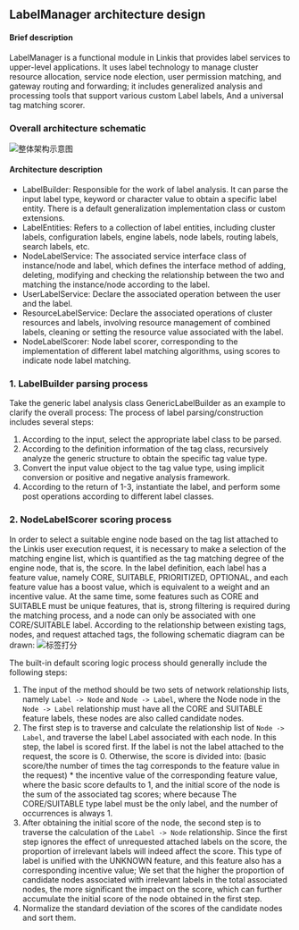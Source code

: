 ## LabelManager architecture design

#### Brief description
LabelManager is a functional module in Linkis that provides label services to upper-level applications. It uses label technology to manage cluster resource allocation, service node election, user permission matching, and gateway routing and forwarding; it includes generalized analysis and processing tools that support various custom Label labels, And a universal tag matching scorer.
### Overall architecture schematic

![整体架构示意图](/Images/Architecture/LabelManager/label_manager_global.png)  

#### Architecture description
- LabelBuilder: Responsible for the work of label analysis. It can parse the input label type, keyword or character value to obtain a specific label entity. There is a default generalization implementation class or custom extensions.
- LabelEntities: Refers to a collection of label entities, including cluster labels, configuration labels, engine labels, node labels, routing labels, search labels, etc.
- NodeLabelService: The associated service interface class of instance/node and label, which defines the interface method of adding, deleting, modifying and checking the relationship between the two and matching the instance/node according to the label.
- UserLabelService: Declare the associated operation between the user and the label.
- ResourceLabelService: Declare the associated operations of cluster resources and labels, involving resource management of combined labels, cleaning or setting the resource value associated with the label.
- NodeLabelScorer: Node label scorer, corresponding to the implementation of different label matching algorithms, using scores to indicate node label matching.

### 1. LabelBuilder parsing process
Take the generic label analysis class GenericLabelBuilder as an example to clarify the overall process:
The process of label parsing/construction includes several steps:
1. According to the input, select the appropriate label class to be parsed.
2. According to the definition information of the tag class, recursively analyze the generic structure to obtain the specific tag value type.
3. Convert the input value object to the tag value type, using implicit conversion or positive and negative analysis framework.
4. According to the return of 1-3, instantiate the label, and perform some post operations according to different label classes.

### 2. NodeLabelScorer scoring process
In order to select a suitable engine node based on the tag list attached to the Linkis user execution request, it is necessary to make a selection of the matching engine list, which is quantified as the tag matching degree of the engine node, that is, the score.
In the label definition, each label has a feature value, namely CORE, SUITABLE, PRIORITIZED, OPTIONAL, and each feature value has a boost value, which is equivalent to a weight and an incentive value.
At the same time, some features such as CORE and SUITABLE must be unique features, that is, strong filtering is required during the matching process, and a node can only be associated with one CORE/SUITABLE label.
According to the relationship between existing tags, nodes, and request attached tags, the following schematic diagram can be drawn:
![标签打分](/Images/Architecture/LabelManager/label_manager_scorer.png)  

The built-in default scoring logic process should generally include the following steps:
1. The input of the method should be two sets of network relationship lists, namely `Label -> Node` and `Node -> Label`, where the Node node in the `Node -> Label` relationship must have all the CORE and SUITABLE feature labels, these nodes are also called candidate nodes.
2. The first step is to traverse and calculate the relationship list of `Node -> Label`, and traverse the label Label associated with each node. In this step, the label is scored first. If the label is not the label attached to the request, the score is 0.
Otherwise, the score is divided into: (basic score/the number of times the tag corresponds to the feature value in the request) * the incentive value of the corresponding feature value, where the basic score defaults to 1, and the initial score of the node is the sum of the associated tag scores; where because The CORE/SUITABLE type label must be the only label, and the number of occurrences is always 1.
3. After obtaining the initial score of the node, the second step is to traverse the calculation of the `Label -> Node` relationship. Since the first step ignores the effect of unrequested attached labels on the score, the proportion of irrelevant labels will indeed affect the score. This type of label is unified with the UNKNOWN feature, and this feature also has a corresponding incentive value;
We set that the higher the proportion of candidate nodes associated with irrelevant labels in the total associated nodes, the more significant the impact on the score, which can further accumulate the initial score of the node obtained in the first step.
4. Normalize the standard deviation of the scores of the candidate nodes and sort them.
